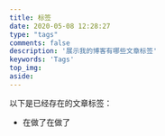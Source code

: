 ```yaml
---
title: 标签
date: 2020-05-08 12:28:27
type: "tags"
comments: false
description: '展示我的博客有哪些文章标签'
keywords: 'Tags'
top_img:
aside:
---
```


以下是已经存在的文章标签：

* 在做了在做了